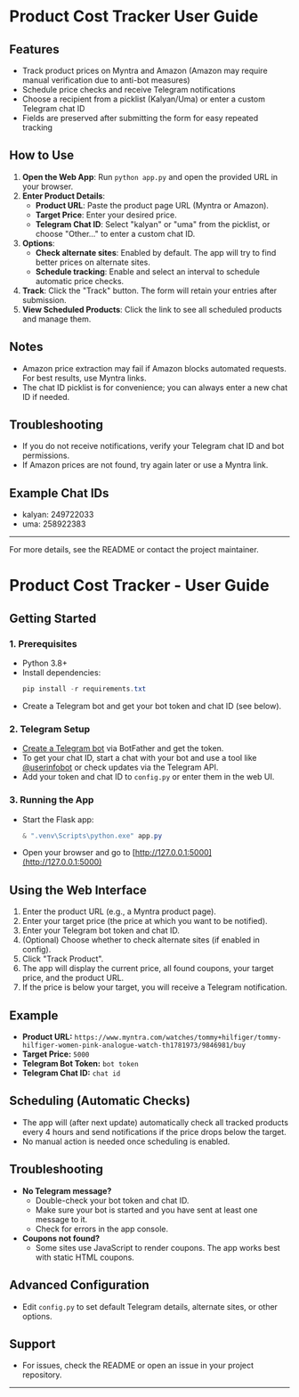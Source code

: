 # Product Cost Tracker User Guide

## Features
- Track product prices on Myntra and Amazon (Amazon may require manual verification due to anti-bot measures)
- Schedule price checks and receive Telegram notifications
- Choose a recipient from a picklist (Kalyan/Uma) or enter a custom Telegram chat ID
- Fields are preserved after submitting the form for easy repeated tracking

## How to Use
1. **Open the Web App**: Run `python app.py` and open the provided URL in your browser.
2. **Enter Product Details**:
   - **Product URL**: Paste the product page URL (Myntra or Amazon).
   - **Target Price**: Enter your desired price.
   - **Telegram Chat ID**: Select "kalyan" or "uma" from the picklist, or choose "Other..." to enter a custom chat ID.
3. **Options**:
   - **Check alternate sites**: Enabled by default. The app will try to find better prices on alternate sites.
   - **Schedule tracking**: Enable and select an interval to schedule automatic price checks.
4. **Track**: Click the "Track" button. The form will retain your entries after submission.
5. **View Scheduled Products**: Click the link to see all scheduled products and manage them.

## Notes
- Amazon price extraction may fail if Amazon blocks automated requests. For best results, use Myntra links.
- The chat ID picklist is for convenience; you can always enter a new chat ID if needed.

## Troubleshooting
- If you do not receive notifications, verify your Telegram chat ID and bot permissions.
- If Amazon prices are not found, try again later or use a Myntra link.

## Example Chat IDs
- kalyan: 249722033
- uma: 258922383

---
For more details, see the README or contact the project maintainer.
# Product Cost Tracker - User Guide

## Getting Started

### 1. Prerequisites
- Python 3.8+
- Install dependencies:
  ```powershell
  pip install -r requirements.txt
  ```
- Create a Telegram bot and get your bot token and chat ID (see below).

### 2. Telegram Setup
- [Create a Telegram bot](https://core.telegram.org/bots#6-botfather) via BotFather and get the token.
- To get your chat ID, start a chat with your bot and use a tool like [@userinfobot](https://t.me/userinfobot) or check updates via the Telegram API.
- Add your token and chat ID to `config.py` or enter them in the web UI.

### 3. Running the App
- Start the Flask app:
  ```powershell
  & ".venv\Scripts\python.exe" app.py
  ```
- Open your browser and go to [http://127.0.0.1:5000](http://127.0.0.1:5000)

## Using the Web Interface
1. Enter the product URL (e.g., a Myntra product page).
2. Enter your target price (the price at which you want to be notified).
3. Enter your Telegram bot token and chat ID.
4. (Optional) Choose whether to check alternate sites (if enabled in config).
5. Click "Track Product".
6. The app will display the current price, all found coupons, your target price, and the product URL.
7. If the price is below your target, you will receive a Telegram notification.

## Example
- **Product URL:** `https://www.myntra.com/watches/tommy+hilfiger/tommy-hilfiger-women-pink-analogue-watch-th1781973/9846981/buy`
- **Target Price:** `5000`
- **Telegram Bot Token:** `bot token`
- **Telegram Chat ID:** `chat id`

## Scheduling (Automatic Checks)
- The app will (after next update) automatically check all tracked products every 4 hours and send notifications if the price drops below the target.
- No manual action is needed once scheduling is enabled.

## Troubleshooting
- **No Telegram message?**
  - Double-check your bot token and chat ID.
  - Make sure your bot is started and you have sent at least one message to it.
  - Check for errors in the app console.
- **Coupons not found?**
  - Some sites use JavaScript to render coupons. The app works best with static HTML coupons.

## Advanced Configuration
- Edit `config.py` to set default Telegram details, alternate sites, or other options.

## Support
- For issues, check the README or open an issue in your project repository.

---

